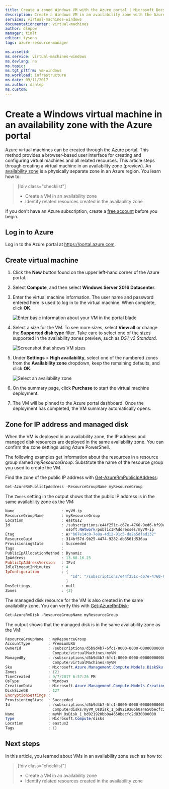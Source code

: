 ```yaml
---
title: Create a zoned Windows VM with the Azure portal | Microsoft Docs
description: Create a Windows VM in an availability zone with the Azure portal
services: virtual-machines-windows
documentationcenter: virtual-machines
author: dlepow
manager: timlt
editor: tysonn
tags: azure-resource-manager

ms.assetid: 
ms.service: virtual-machines-windows
ms.devlang: na
ms.topic: 
ms.tgt_pltfrm: vm-windows
ms.workload: infrastructure
ms.date: 09/11/2017
ms.author: danlep
ms.custom: 
---
```


# Create a Windows virtual machine in an availability zone with the Azure portal

Azure virtual machines can be created through the Azure portal. This method provides a browser-based user interface for creating and configuring virtual machines and all related resources. This article steps through creating a virtual machine in an availability zone (preview). An [availability zone](../availability-zones/az-overview.md) is a physically separate zone in an Azure region. You learn how to:

> [!div class="checklist"]
> * Create a VM in an availability zone
> * Identify related resources created in the availability zone

If you don't have an Azure subscription, create a [free account](https://azure.microsoft.com/free/?WT.mc_id=A261C142F) before you begin.



## Log in to Azure 

Log in to the Azure portal at https://portal.azure.com.

## Create virtual machine

1. Click the **New** button found on the upper left-hand corner of the Azure portal.

2. Select **Compute**, and then select **Windows Server 2016 Datacenter**. 

3. Enter the virtual machine information. The user name and password entered here is used to log in to the virtual machine. When complete, click **OK**.

    ![Enter basic information about your VM in the portal blade](./media/create-portal-availability-zone/create-windows-vm-portal-basic-blade.png)

4. Select a size for the VM. To see more sizes, select **View all** or change the **Supported disk type** filter. Take care to select one of the sizes supported in the availability zones preview, such as *DS1_v2 Standard*. 

    ![Screenshot that shows VM sizes](./media/create-portal-availability-zone/create-linux-vm-portal-sizes.png)  

5. Under **Settings** > **High availability**, select one of the numbered zones from the **Availability zone** dropdown, keep the remaining defaults, and click **OK**.

    ![Select an availability zone](./media/create-portal-availability-zone/create-linux-vm-portal-availability-zone.png)

6. On the summary page, click **Purchase** to start the virtual machine deployment.

7. The VM will be pinned to the Azure portal dashboard. Once the deployment has completed, the VM summary automatically opens.


## Zone for IP address and managed disk

When the VM is deployed in an availability zone, the IP address and managed disk resources are deployed in the same availability zone. You can confirm the zone settings using Azure PowerShell.

The following examples get information about the resources in a resource group named *myResourceGroup*. Substitute the name of the resource group you used to create the VM.

Find the zone of the public IP address with [Get-AzureRmPublicIpAddress](/en-us/powershell/module/azurerm.network/get-azurermpublicipaddress):

```powershell
Get-AzureRmPublicIpAddress -ResourceGroupName myResourceGroup
```
The `Zones` setting in the output shows that the public IP address is in the same availability zone as the VM:

```powershell
Name                     : myVM-ip
ResourceGroupName        : myResourceGroup
Location                 : eastus2
Id                       : /subscriptions/e44f251c-c67e-4760-9ed6-bf99a306ecff/resourceGroups/danlep0911/providers/Micr
                           osoft.Network/publicIPAddresses/myVM-ip
Etag                     : W/"b67e14c0-7e8a-4d12-91c5-da2a5dfad132"
ResourceGuid             : 314bf57d-9b25-4474-9282-db3561d536aa
ProvisioningState        : Succeeded
Tags                     :
PublicIpAllocationMethod : Dynamic
IpAddress                : 13.68.16.25
PublicIpAddressVersion   : IPv4
IdleTimeoutInMinutes     : 4
IpConfiguration          : {
                             "Id": "/subscriptions/e44f251c-c67e-4760-9ed6-bf99a306ecff/resourceGroups/myResourceGroup/providers/Microsoft.Network/networkInterfaces/myVM11842/ipConfigurations/ipconfig1"
                           }
DnsSettings              : null
Zones                    : {2}
```


The managed disk resource for the VM is also created in the same availability zone. You can verify this with [Get-AzureRmDisk](/powershell/module/azurerm.compute/get-azurermdisk):

```powershell
Get-AzureRmDisk -ResourceGroupName myResourceGroup
```

The output shows that the managed disk is in the same availability zone as the VM:

```powershell
ResourceGroupName  : myResourceGroup
AccountType        : PremiumLRS
OwnerId            : /subscriptions/d5b9d4b7-6fc1-0000-0000-000000000000/resourceGroups/myResourceGroup/providers/Microsoft.
                     Compute/virtualMachines/myVM
ManagedBy          : /subscriptions/d5b9d4b7-6fc1-0000-0000-000000000000/resourceGroups/myResourceGroup/providers/Microsoft.
                     Compute/virtualMachines/myVM
Sku                : Microsoft.Azure.Management.Compute.Models.DiskSku
Zones              : {2}
TimeCreated        : 9/7/2017 6:57:26 PM
OsType             : Windows
CreationData       : Microsoft.Azure.Management.Compute.Models.CreationData
DiskSizeGB         : 127
EncryptionSettings :
ProvisioningState  : Succeeded
Id                 : /subscriptions/d5b9d4b7-6fc1-0000-0000-000000000000/resourceGroups/myResourceGroup/providers/Microsoft.
                     Compute/disks/myVM_OsDisk_1_bd921920bb0a4650becfc2d830000000
Name               : myVM_OsDisk_1_bd921920bb0a4650becfc2d830000000
Type               : Microsoft.Compute/disks
Location           : eastus2
Tags               : {}
```

## Next steps

In this article, you learned about VMs in an availability zone such as how to:

> [!div class="checklist"]
> * Create a VM in an availability zone
> * Identify related resources created in the availability zone

